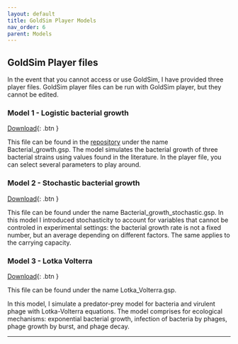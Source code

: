 ```yaml
---
layout: default
title: GoldSim Player Models
nav_order: 6
parent: Models
---
```


## GoldSim Player files
In the event that you cannot access or use GoldSim, I have provided three player files. GoldSim player files can be run with GoldSim player, but they cannot be edited.

### Model 1 - Logistic bacterial growth

[Download](https://github.com/SergioCoboLopez/Workshop_ESA/tree/main/GoldSim_Models/Player_Files/Bacterial_growth.gsp){: .btn }

This file can be found in the [repository](https://github.com/SergioCoboLopez/Workshop_ESA/tree/main/GoldSim_Models/Player_Files) under the name Bacterial_growth.gsp.
The model simulates the bacterial growth of three bacterial strains using values found in the literature. In the player file, you can select several parameters to play around.

### Model 2 - Stochastic bacterial growth

[Download](https://github.com/SergioCoboLopez/Workshop_ESA/tree/main/GoldSim_Models/Player_Files/Bacterial_growth_stochastic.gsp){: .btn }

This file can be found under the name Bacterial_growth_stochastic.gsp.
In this model I introduced stochasticity to account for variables that cannot be controled in experimental settings: the bacterial growth rate is not a fixed number, but an average depending on different factors. The same applies to the carrying capacity.

### Model 3 - Lotka Volterra

[Download](https://github.com/SergioCoboLopez/Workshop_ESA/tree/main/GoldSim_Models/Player_Files/Lotka_Volterra_Dashboard.gsp){: .btn }

This file can be found under the name Lotka_Volterra.gsp.

In this model, I simulate a predator-prey model for bacteria and virulent phage with Lotka-Volterra equations. The model comprises for ecological mechanisms: exponential bacterial growth, infection of bacteria by phages, phage growth by burst, and phage decay.

---
